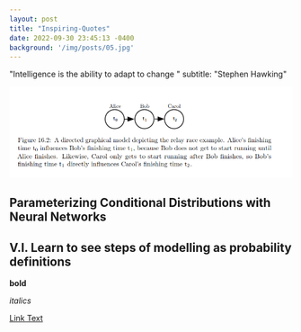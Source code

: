 ```yaml
---
layout: post
title: "Inspiring-Quotes"
date: 2022-09-30 23:45:13 -0400
background: '/img/posts/05.jpg'
---
```



"Intelligence is the ability to adapt to change " subtitle: "Stephen Hawking" 





<img src="/img/directed-model-exp.png" alt="Directed-model-example">


## Parameterizing Conditional Distributions with Neural Networks


## V.I. Learn to see steps of modelling as probability definitions

**bold**

_italics_

[Link Text](https://mademistakes.com/mastering-jekyll/how-to-link)

